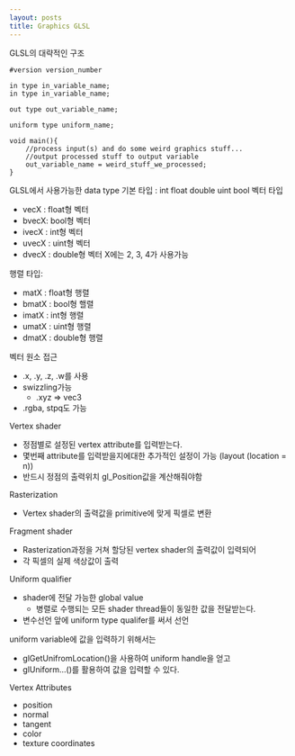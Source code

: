 ```yaml
---
layout: posts
title: Graphics GLSL
---
```

GLSL의 대략적인 구조

```
#version version_number

in type in_variable_name;
in type in_variable_name;

out type out_variable_name;

uniform type uniform_name;

void main(){
	//process input(s) and do some weird graphics stuff...
	//output processed stuff to output variable
	out_variable_name = weird_stuff_we_processed;
}
```

GLSL에서 사용가능한 data type
기본 타입 : int float double uint bool
벡터 타입
- vecX : float형 벡터
- bvecX: bool형 벡터
- ivecX : int형 벡터
- uvecX : uint형 벡터
- dvecX : double형 벡터
X에는 2, 3, 4가 사용가능

행렬 타입:
- matX : float형 행렬
- bmatX : bool형 핼렬
- imatX : int형 행렬
- umatX : uint형 행렬
- dmatX : double형 행렬

벡터 원소 접근
- .x, .y, .z, .w를 사용
- swizzling가능
	- .xyz => vec3
- .rgba, stpq도 가능

Vertex shader
- 정점별로 설정된 vertex attribute를 입력받는다.
- 몇번째 attribute를 입력받을지에대한 추가적인 설정이 가능 (layout (location = n))
- 반드시 정점의 출력위치 gl_Position값을 계산해줘야함

Rasterization
- Vertex shader의 출력값을 primitive에 맞게 픽셀로 변환

Fragment shader
- Rasterization과정을 거쳐 할당된 vertex shader의 출력값이 입력되어
- 각 픽셀의 실제 색상값이 출력

Uniform qualifier
- shader에 전달 가능한 global value
	- 병렬로 수행되는 모든 shader thread들이 동일한 값을 전달받는다.
- 변수선언 앞에 uniform type qualifer를 써서 선언

uniform variable에 값을 입력하기 위해서는
- glGetUnifromLocation()을 사용하여 uniform handle을 얻고
- glUniform...()를 활용하여 값을 입력할 수 있다.

Vertex Attributes
- position
- normal
- tangent
- color
- texture coordinates

